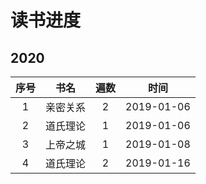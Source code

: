 # 读书进度

## 2020

| 序号  |   书名   | 遍数  |    时间    |
| :---: | :------: | :---: | :--------: |
|   1   | 亲密关系 |   2   | 2019-01-06 |
|   2   | 道氏理论 |   1   | 2019-01-06 |
|   3   | 上帝之城 |   1   | 2019-01-08 |
|   4   | 道氏理论 |   2   | 2019-01-16 |
